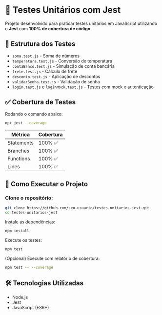 # 🧪 Testes Unitários com Jest

Projeto desenvolvido para praticar testes unitários em JavaScript utilizando o **Jest** com **100% de cobertura de código**.

## 📂 Estrutura dos Testes

- `soma.test.js` - Soma de números
- `temperatura.test.js` - Conversão de temperatura
- `contaBanco.test.js` - Simulação de conta bancária
- `frete.test.js` - Cálculo de frete
- `desconto.test.js` - Aplicação de descontos
- `validarSenha.test.js` - Validação de senha
- `login.test.js` e `loginMock.test.js` - Testes com mock e autenticação

## ✅ Cobertura de Testes

Rodando o comando abaixo:

```bash
npx jest --coverage
```

| Métrica     | Cobertura |
|-------------|-----------|
| Statements  | 100% ✅   |
| Branches    | 100% ✅   |
| Functions   | 100% ✅   |
| Lines       | 100% ✅   |

## 🚀 Como Executar o Projeto
### Clone o repositório:
```bash
git clone https://github.com/seu-usuario/testes-unitarios-jest.git
cd testes-unitarios-jest
```

Instale as dependências:
```bash
npm install
```

Execute os testes:
```bash
npm test
```

(Opcional) Execute com relatório de cobertura:

```bash
npm test -- --coverage
```

## 🛠️ Tecnologias Utilizadas
* Node.js
* Jest
* JavaScript (ES6+)
